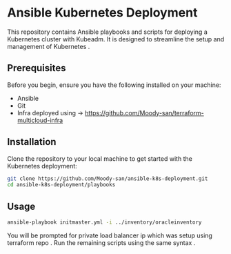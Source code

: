 # Ansible Kubernetes Deployment

This repository contains Ansible playbooks and scripts for deploying a Kubernetes cluster with Kubeadm. It is designed to streamline the setup and management of Kubernetes .
## Prerequisites

Before you begin, ensure you have the following installed on your machine:

- Ansible
- Git
- Infra deployed using -> https://github.com/Moody-san/terraform-multicloud-infra

## Installation

Clone the repository to your local machine to get started with the Kubernetes deployment:

```bash
git clone https://github.com/Moody-san/ansible-k8s-deployment.git
cd ansible-k8s-deployment/playbooks
```
## Usage
```bash
ansible-playbook initmaster.yml -i ../inventory/oracleinventory
```
You will be prompted for private load balancer ip which was setup using terraform repo . Run the remaining scripts using the same syntax .
